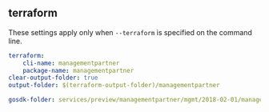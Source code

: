 
## terraform

These settings apply only when `--terraform` is specified on the command line.

``` yaml $(terraform)
terraform:
    cli-name: managementpartner
    package-name: managementpartner
clear-output-folder: true
output-folder: $(terraform-output-folder)/managementpartner
```

``` yaml $(tag)=='package-2018-02' && $(terraform)
gosdk-folder: services/preview/managementpartner/mgmt/2018-02-01/managementpartner
```
